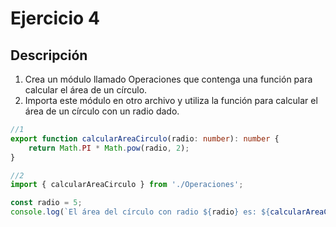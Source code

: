 # Ejercicio 4

## Descripción

1. Crea un módulo llamado Operaciones que contenga una función para calcular el área de un círculo.
2. Importa este módulo en otro archivo y utiliza la función para calcular el área de un círculo con un radio dado.
   
```typescript
//1
export function calcularAreaCirculo(radio: number): number {
    return Math.PI * Math.pow(radio, 2);
}

//2
import { calcularAreaCirculo } from './Operaciones';

const radio = 5;
console.log(`El área del círculo con radio ${radio} es: ${calcularAreaCirculo(radio)}`);
```